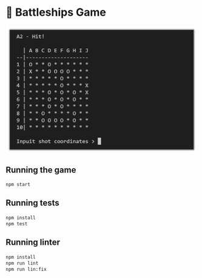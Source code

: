 # :ship: Battleships Game

![](https://raw.githubusercontent.com/anatol-karlinski/battleships/main/snap.PNG)

## Running the game

```
npm start
```

## Running tests

```
npm install
npm test
```

## Running linter

```
npm install
npm run lint
npm run lin:fix
```
